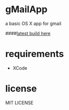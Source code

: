 gMailApp
========

a basic OS X app for gmail

####[latest build here](https://www.dropbox.com/sh/ax6ewkiavvno8eo/AABynItLLgYnDbwzv3LY6Ic5a)

# requirements

* XCode

# license
MIT LICENSE
